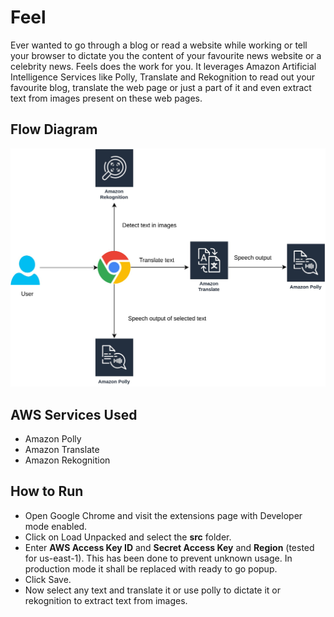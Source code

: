 # Feel

Ever wanted to go through a blog or read a website while working or tell your browser to dictate you the content of your favourite news website or a celebrity news. Feels does the work for you. It leverages Amazon Artificial Intelligence Services like Polly, Translate and Rekognition to read out your favourite blog, translate the web page or just a part of it and even extract text from images present on these web pages.

## Flow Diagram
![flow diagram](assets/feel.jpg)

## AWS Services Used
* Amazon Polly
* Amazon Translate
* Amazon Rekognition

## How to Run

* Open Google Chrome and visit the extensions page with Developer mode enabled.
* Click on Load Unpacked and select the **src** folder.
* Enter **AWS Access Key ID** and **Secret Access Key** and **Region** (tested for us-east-1). This has been done to prevent unknown usage. In production mode it shall be replaced with ready to go popup.
* Click Save.
* Now select any text and translate it or use polly to dictate it or rekognition to extract text from images.
